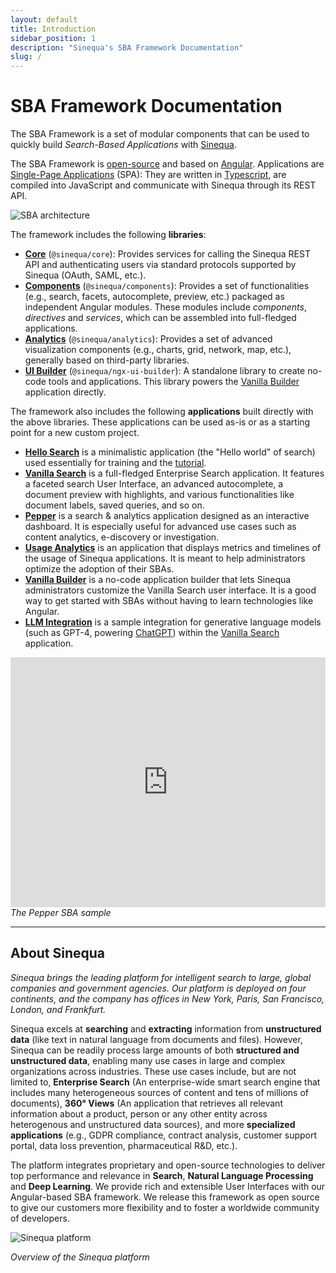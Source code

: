 ```yaml
---
layout: default
title: Introduction
sidebar_position: 1
description: "Sinequa's SBA Framework Documentation"
slug: /
---
```


# SBA Framework Documentation

The SBA Framework is a set of modular components that can be used to quickly build *Search-Based Applications* with [Sinequa](#about-sinequa).

The SBA Framework is [open-source](https://github.com/sinequa/sba-angular) and based on [Angular](https://angular.io/). Applications are [Single-Page Applications](https://en.wikipedia.org/wiki/Single-page_application) (SPA): They are written in [Typescript](https://www.typescriptlang.org/), are compiled into JavaScript and communicate with Sinequa through its REST API.

![SBA architecture](/assets/index/architecture.png)

The framework includes the following **libraries**:

- [**Core**](libraries/core) (`@sinequa/core`): Provides services for calling the Sinequa REST API and authenticating users via standard protocols supported by Sinequa (OAuth, SAML, etc.).
- [**Components**](libraries/components) (`@sinequa/components`): Provides a set of functionalities (e.g., search, facets, autocomplete, preview, etc.) packaged as independent Angular modules. These modules include *components*, *directives* and *services*, which can be assembled into full-fledged applications.
- [**Analytics**](libraries/analytics) (`@sinequa/analytics`): Provides a set of advanced visualization components (e.g., charts, grid, network, map, etc.), generally based on third-party libraries.
- [**UI Builder**](libraries/ngx-ui-builder) (`@sinequa/ngx-ui-builder`): A standalone library to create no-code tools and applications. This library powers the [Vanilla Builder](apps/5-vanilla-builder) application directly.

The framework also includes the following **applications** built directly with the above libraries. These applications can be used as-is or as a starting point for a new custom project.

- [**Hello Search**](apps/1-hello-search) is a minimalistic application (the "Hello world" of search) used essentially for training and the [tutorial](tutorial).
- [**Vanilla Search**](apps/2-vanilla-search) is a full-fledged Enterprise Search application. It features a faceted search User Interface, an advanced autocomplete, a document preview with highlights, and various functionalities like document labels, saved queries, and so on.
- [**Pepper**](apps/3-pepper) is a search & analytics application designed as an interactive dashboard. It is especially useful for advanced use cases such as content analytics, e-discovery or investigation.
- [**Usage Analytics**](apps/4-usage-analytics) is an application that displays metrics and timelines of the usage of Sinequa applications. It is meant to help administrators optimize the adoption of their SBAs. 
- [**Vanilla Builder**](apps/5-vanilla-builder) is a no-code application builder that lets Sinequa administrators customize the Vanilla Search user interface. It is a good way to get started with SBAs without having to learn technologies like Angular.
- [**LLM Integration**](apps/6-llm-integration) is a sample integration for generative language models (such as GPT-4, powering [ChatGPT](https://openai.com/blog/chatgpt)) within the [Vanilla Search](apps/2-vanilla-search) application.

<div className="text--center">
  <iframe src="https://player.vimeo.com/video/534455071" width="100%" height="400px" frameBorder="0" title="Pepper"></iframe>
  <em>The Pepper SBA sample</em>
</div>

---

## About Sinequa

*Sinequa brings the leading platform for intelligent search to large, global companies and government agencies. Our platform is deployed on four continents, and the company has offices in New York, Paris, San Francisco, London, and Frankfurt.*

Sinequa excels at **searching** and **extracting** information from **unstructured data** (like text in natural language from documents and files). However, Sinequa can be readily process large amounts of both **structured and unstructured data**, enabling many use cases in large and complex organizations across industries. These use cases include, but are not limited to, **Enterprise Search** (An enterprise-wide smart search engine that includes many heterogeneous sources of content and tens of millions of documents), **360° Views** (An application that retrieves all relevant information about a product, person or any other entity across heterogenous and unstructured data sources), and more **specialized applications** (e.g., GDPR compliance, contract analysis, customer support portal, data loss prevention, pharmaceutical R&D, etc.).

The platform integrates proprietary and open-source technologies to deliver top performance and relevance in **Search**, **Natural Language Processing** and **Deep Learning**. We provide rich and extensible User Interfaces with our Angular-based SBA framework. We release this framework as open source to give our customers more flexibility and to foster a worldwide community of developers.

![Sinequa platform](/assets/index/sinequa-platform.png)
<div className="text--center">
  <em>Overview of the Sinequa platform</em>
</div>


